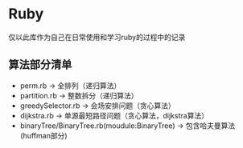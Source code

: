 # Ruby
仅以此库作为自己在日常使用和学习ruby的过程中的记录
## 算法部分清单
* perm.rb -> 全排列（递归算法）
* partition.rb -> 整数拆分（递归算法）
* greedySelector.rb -> 会场安排问题（贪心算法）
* dijkstra.rb -> 单源最短路径问题（贪心算法，dijkstra算法）
* binaryTree/BinaryTree.rb(moudule:BinaryTree) -> 包含哈夫曼算法(huffman部分)
